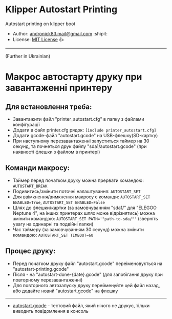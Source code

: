 # Klipper Autostart Printing

Autostart printing on klipper boot
- Author: [andronick83.mail@gmail.com](mailto:andronick.mail@gmail.com) :shipit:
- License: [MIT License](http://opensource.org/licenses/MIT) :+1:

<hr>

(Further in Ukrainian)

# Макрос автостарту друку при завантаженні принтеру

## Для встановлення треба:
- Завантажити файл "printer_autostart.cfg" в папку з файлами конфігурації
- Додати в файл printer.cfg рядок:
```[include printer_autostart.cfg]```
- Додати gcode-файл "autostart.gcode" на USB-флешку(SD-картку)
- При наступному перезавантаженні запуститься таймер на 30 секунд, та почнеться друк файлу "sda1/autostart.gcode" (при наявності флешки з файлом в принтері)

## Команди макросу:
- Таймер перед початком друку можна прервати командою: ```AUTOSTART_BREAK```
- Подивитись/змінити поточні налаштування: ```AUTOSTART_SET```
- Для ввімкнення/вимкнення макросу є команди: ```AUTOSTART_SET ENABLED=True```, ```AUTOSTART_SET ENABLED=False```
- Шлях до флешки/картки (за замовчуванням "sda1/" для "ELEGOO Neptune 4", на інших принтерах шлях може відрізнятись) можна змінити командою: ```AUTOSTART_SET PATH='"path-to-sda/"'``` (зверніть увагу на одинарні та подвійні лапки)
- Час таймеру (за замовчуванням 30 секунд) можна змінити командою: ```AUTOSTART_SET TIMEOUT=60```

## Процес друку:
- Перед початком друку файл "autostart.gcode" переіменовується на "autostart-printing.gcode"
- Після - на "autostart-done-{date}.gcode" (для запобігання друку при повторному перезавантаженні)
- Для повторного автозапуску друку перейменуйте цей файл назад, або додайте новий "autostart.gcode" на флешку

<hr>

- [autostart.gcode](https://github.com/andronick83/klipper_autostart_printing/blob/main/autostart.gcode) - тестовий файл, який нічого не друкує, тільки виводить повідомлення в консоль
